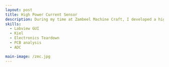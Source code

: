 ```yaml
---
layout: post
title: High Power Current Sensor
description: During my time at Zambeel Machine Craft, I developed a high-resolution current sensor tailored for high-power applications where precise measurement and durability were critical. The goal was to design a solution capable of accurately monitoring current under extreme load conditions. I engineered a complete working prototype using a shunt resistor and an external ADC to improve measurement accuracy beyond the limits of typical internal ADCs. The custom PCB was designed in Altium with a strong focus on ruggedness and thermal reliability. To complement the hardware, I created a user-friendly graphical interface using LabVIEW, which enabled real-time data monitoring, live calibration, and interactive control. The system was validated through extensive lab stress testing and demonstrated exceptional reliability and precision. This project not only delivered a scalable and field-ready solution but also strengthened client trust through its robust performance and professional-grade interface.
skills: 
  - Labview GUI
  - Kiel
  - Electronics Teardown
  - PCB analysis
  - ADC 

main-image: /zmc.jpg
---
```

